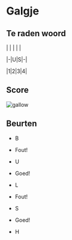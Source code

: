 # Galgje

## Te raden woord

| | | | |

|-|U|S|-|

|1|2|3|4|

## Score
![gallow](./images/3.png)

## Beurten

* B  
* Fout!  

* U  
* Goed!

* L  
* Fout!

* S  
* Goed!

* H  